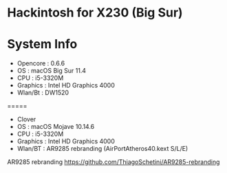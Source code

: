 Hackintosh for X230 (Big Sur)
==

System Info
=====
* Opencore : 0.6.6
* OS       : macOS Big Sur 11.4
* CPU      : i5-3320M
* Graphics : Intel HD Graphics 4000
* Wlan/Bt  : DW1520

=====
* Clover
* OS : macOS Mojave 10.14.6
* CPU : i5-3320M
* Graphics : Intel HD Graphics 4000
* Wlan/BT : AR9285 rebranding (AirPortAtheros40.kext S/L/E)


AR9285 rebranding https://github.com/ThiagoSchetini/AR9285-rebranding
